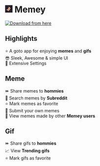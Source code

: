 # <img src="https://github.com/Hyouteki/Memey/blob/main/memey.png"  width="24" height="24">  Memey

<a href="https://github.com/Hyouteki/Memey/raw/main/Memey.apk">
<img src="https://img.shields.io/badge/Click-to%20download%20the%20application-red" width="300" height="32" alt="Download from here"/> </a> <br>


## Highlights
⭐ A goto app for enjoying __memes__ and __gifs__<br>
😎 Sleek, Awesome & simple UI<br>
💯 Extensive Settings<br>

## Meme
⏩ Share memes to __hommies__<br>
🔎 Search memes by __Subreddit__<br>
⭐ Mark memes as favorite<br>
📲 Submit your own memes<br>
🔭 View memes made by other __Memey users__<br>

## Gif
⏩ Share gifs to __hommies__<br>
📈 View __Trending gifs__<br>
⭐ Mark gifs as favorite<br>
